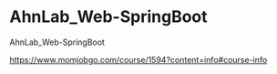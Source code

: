 # AhnLab_Web-SpringBoot
AhnLab_Web-SpringBoot

https://www.momjobgo.com/course/1594?content=info#course-info


